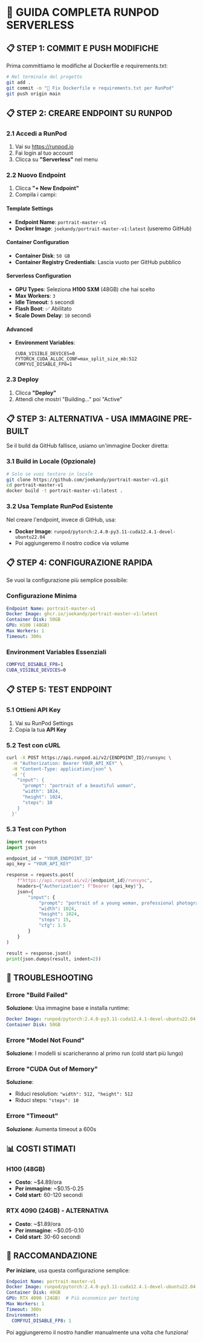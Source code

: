 # 🚀 GUIDA COMPLETA RUNPOD SERVERLESS

## 📋 STEP 1: COMMIT E PUSH MODIFICHE

Prima committiamo le modifiche al Dockerfile e requirements.txt:

```bash
# Nel terminale del progetto
git add .
git commit -m "🔧 Fix Dockerfile e requirements.txt per RunPod"
git push origin main
```

## 📋 STEP 2: CREARE ENDPOINT SU RUNPOD

### 2.1 Accedi a RunPod
1. Vai su https://runpod.io
2. Fai login al tuo account
3. Clicca su **"Serverless"** nel menu

### 2.2 Nuovo Endpoint
1. Clicca **"+ New Endpoint"**
2. Compila i campi:

#### Template Settings
- **Endpoint Name**: `portrait-master-v1`
- **Docker Image**: `joekandy/portrait-master-v1:latest` (useremo GitHub)

#### Container Configuration
- **Container Disk**: `50 GB`
- **Container Registry Credentials**: Lascia vuoto per GitHub pubblico

#### Serverless Configuration
- **GPU Types**: Seleziona **H100 SXM** (48GB) che hai scelto
- **Max Workers**: `3`
- **Idle Timeout**: `5` secondi
- **Flash Boot**: ✅ Abilitato
- **Scale Down Delay**: `10` secondi

#### Advanced
- **Environment Variables**:
  ```
  CUDA_VISIBLE_DEVICES=0
  PYTORCH_CUDA_ALLOC_CONF=max_split_size_mb:512
  COMFYUI_DISABLE_FP8=1
  ```

### 2.3 Deploy
1. Clicca **"Deploy"**
2. Attendi che mostri "Building..." poi "Active"

## 📋 STEP 3: ALTERNATIVA - USA IMMAGINE PRE-BUILT

Se il build da GitHub fallisce, usiamo un'immagine Docker diretta:

### 3.1 Build in Locale (Opzionale)
```bash
# Solo se vuoi testare in locale
git clone https://github.com/joekandy/portrait-master-v1.git
cd portrait-master-v1
docker build -t portrait-master-v1:latest .
```

### 3.2 Usa Template RunPod Esistente
Nel creare l'endpoint, invece di GitHub, usa:
- **Docker Image**: `runpod/pytorch:2.4.0-py3.11-cuda12.4.1-devel-ubuntu22.04`
- Poi aggiungeremo il nostro codice via volume

## 📋 STEP 4: CONFIGURAZIONE RAPIDA

Se vuoi la configurazione più semplice possibile:

### Configurazione Minima
```yaml
Endpoint Name: portrait-master-v1
Docker Image: ghcr.io/joekandy/portrait-master-v1:latest
Container Disk: 50GB
GPU: H100 (48GB)
Max Workers: 1
Timeout: 300s
```

### Environment Variables Essenziali
```bash
COMFYUI_DISABLE_FP8=1
CUDA_VISIBLE_DEVICES=0
```

## 📋 STEP 5: TEST ENDPOINT

### 5.1 Ottieni API Key
1. Vai su RunPod Settings
2. Copia la tua **API Key**

### 5.2 Test con cURL
```bash
curl -X POST https://api.runpod.ai/v2/{ENDPOINT_ID}/runsync \
  -H "Authorization: Bearer YOUR_API_KEY" \
  -H "Content-Type: application/json" \
  -d '{
    "input": {
      "prompt": "portrait of a beautiful woman",
      "width": 1024,
      "height": 1024,
      "steps": 10
    }
  }'
```

### 5.3 Test con Python
```python
import requests
import json

endpoint_id = "YOUR_ENDPOINT_ID"
api_key = "YOUR_API_KEY"

response = requests.post(
    f"https://api.runpod.ai/v2/{endpoint_id}/runsync",
    headers={"Authorization": f"Bearer {api_key}"},
    json={
        "input": {
            "prompt": "portrait of a young woman, professional photography",
            "width": 1024,
            "height": 1024,
            "steps": 15,
            "cfg": 1.5
        }
    }
)

result = response.json()
print(json.dumps(result, indent=2))
```

## 🔧 TROUBLESHOOTING

### Errore "Build Failed"
**Soluzione**: Usa immagine base e installa runtime:
```yaml
Docker Image: runpod/pytorch:2.4.0-py3.11-cuda12.4.1-devel-ubuntu22.04
Container Disk: 50GB
```

### Errore "Model Not Found"
**Soluzione**: I modelli si scaricheranno al primo run (cold start più lungo)

### Errore "CUDA Out of Memory" 
**Soluzione**: 
- Riduci resolution: `"width": 512, "height": 512`
- Riduci steps: `"steps": 10`

### Errore "Timeout"
**Soluzione**: Aumenta timeout a 600s

## 📊 COSTI STIMATI

### H100 (48GB)
- **Costo**: ~$4.89/ora
- **Per immagine**: ~$0.15-0.25
- **Cold start**: 60-120 secondi

### RTX 4090 (24GB) - ALTERNATIVA
- **Costo**: ~$1.89/ora  
- **Per immagine**: ~$0.05-0.10
- **Cold start**: 30-60 secondi

## 🎯 RACCOMANDAZIONE

**Per iniziare**, usa questa configurazione semplice:

```yaml
Endpoint Name: portrait-master-v1
Docker Image: runpod/pytorch:2.4.0-py3.11-cuda12.4.1-devel-ubuntu22.04
Container Disk: 40GB
GPU: RTX 4090 (24GB)  # Più economico per testing
Max Workers: 1
Timeout: 300s
Environment:
  COMFYUI_DISABLE_FP8: 1
```

Poi aggiungeremo il nostro handler manualmente una volta che funziona! 
